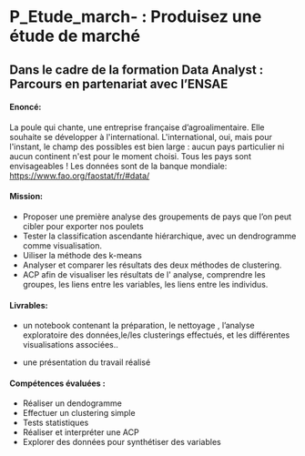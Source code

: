 # P_Etude_march- : Produisez une étude de marché

## Dans le cadre de la formation Data Analyst : Parcours en partenariat avec l’ENSAE

#### Enoncé:

La poule qui chante, une entreprise française d’agroalimentaire. Elle souhaite se développer à l'international.
L'international, oui, mais pour l'instant, le champ des possibles est bien large : aucun pays particulier ni aucun continent n'est pour le moment choisi. Tous les pays sont envisageables !
Les données sont de la banque mondiale: https://www.fao.org/faostat/fr/#data/

#### Mission:

- Proposer une première analyse des groupements de pays que l’on peut cibler pour exporter nos poulets
- Tester la classification ascendante hiérarchique, avec un dendrogramme comme visualisation.
- Uiliser la méthode des k-means
- Analyser et comparer les résultats des deux méthodes de clustering.
- ACP afin de visualiser les résultats de l' analyse, comprendre les groupes, les liens entre les variables, les liens entre les individus.

#### Livrables:

- un notebook contenant la préparation, le nettoyage , l’analyse exploratoire des données,le/les clusterings effectués, et les différentes visualisations associées..

- une présentation du travail réalisé

#### Compétences évaluées :

- Réaliser un dendogramme
- Effectuer un clustering simple
- Tests statistiques
- Réaliser et interpréter une ACP
- Explorer des données pour synthétiser des variables
